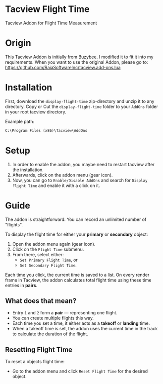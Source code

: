 # Tacview Flight Time
Tacview Addon for Flight Time Measurement

# Origin
This Tacview Addon is initially from Buzybee. I modified it to fit it into my requirements.
When you want to use the original Addon, please go to: https://github.com/RaiaSoftwareInc/tacview.add-ons.lua

# Installation
First, download the `display-flight-time` zip-directory and unzip it to any directory.
Copy or Cut the `display-flight-time` folder to your `AddOns` folder in your root tacview directory.

Example path: 
```md
C:\Program Files (x86)\Tacview\AddOns
```

# Setup
1. In order to enable the addon, you maybe need to restart tacview after the installation.
2. Afterwards, click on the addon menu (gear icon).
3. Now, you can go to `Enable/Disable AddOns` and search for `Display Flight Time` and enable it with a click on it.

# Guide
The addon is straightforward. You can record an unlimited number of "flights".

To display the flight time for either your **primary** or **secondary** object:

1. Open the addon menu again (gear icon).  
2. Click on the `Flight Time` submenu.  
3. From there, select either:
   - `Set Primary Flight Time`, or  
   - `Set Secondary Flight Time`.

Each time you click, the current time is saved to a list. On every render frame in Tacview, the addon calculates total flight time using these time entries in **pairs**.

## What does that mean?  
- Entry `1` and `2` form a **pair** — representing one flight.  
- You can create multiple flights this way.  
- Each time you set a time, it either acts as a **takeoff** or **landing** time.  
- When a takeoff time is set, the addon uses the current time in the track to calculate the duration of the flight.

## Resetting Flight Time  
To reset a objects flight time:

- Go to the addon menu and click `Reset Flight Time` for the desired object.
